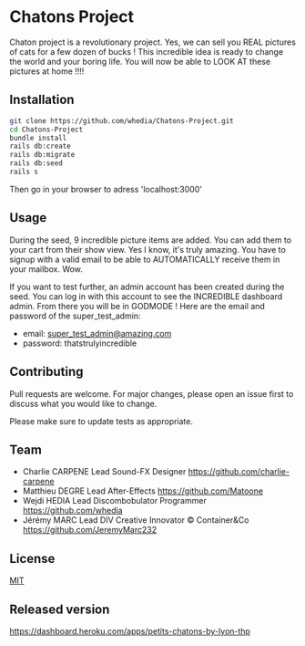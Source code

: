 # Chatons Project

Chaton project is a revolutionary project. Yes, we can sell you REAL pictures of cats for a few dozen of bucks !
This incredible idea is ready to change the world and your boring life. You will now be able to LOOK AT these pictures at home !!!!

## Installation


```bash
git clone https://github.com/whedia/Chatons-Project.git
cd Chatons-Project
bundle install
rails db:create
rails db:migrate
rails db:seed
rails s
```

Then go in your browser to adress 'localhost:3000'


## Usage

During the seed, 9 incredible picture items are added.
You can add them to your cart from their show view. Yes I know, it's truly amazing.
You have to signup with a valid email to be able to AUTOMATICALLY receive them in your mailbox. Wow.

If you want to test further, an admin account has been created during the seed. You can log in with this account to see the INCREDIBLE dashboard admin. From there you will be in GODMODE !
Here are the email and password of the super_test_admin:
  - email: super_test_admin@amazing.com
  - password: thatstrulyincredible


## Contributing
Pull requests are welcome. For major changes, please open an issue first to discuss what you would like to change.

Please make sure to update tests as appropriate.

## Team
- Charlie CARPENE   Lead Sound-FX Designer                        https://github.com/charlie-carpene
- Matthieu DEGRE    Lead After-Effects                            https://github.com/Matoone
- Wejdi HEDIA       Lead Discombobulator Programmer               https://github.com/whedia
- Jérémy MARC       Lead DIV Creative Innovator © Container&Co  https://github.com/JeremyMarc232


## License
[MIT](https://choosealicense.com/licenses/mit/)

## Released version
https://dashboard.heroku.com/apps/petits-chatons-by-lyon-thp

